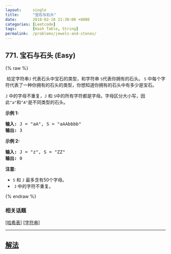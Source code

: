 ```yaml
---
layout:     single
title:      "宝石与石头"
date:       2018-02-10 21:30:00 +0800
categories: [Leetcode]
tags:       [Hash Table, String]
permalink:  /problems/jewels-and-stones/
---
```


## 771. 宝石与石头 (Easy)

{% raw %}

<p>&nbsp;给定字符串<code>J</code>&nbsp;代表石头中宝石的类型，和字符串&nbsp;<code>S</code>代表你拥有的石头。&nbsp;<code>S</code>&nbsp;中每个字符代表了一种你拥有的石头的类型，你想知道你拥有的石头中有多少是宝石。</p>

<p><code>J</code>&nbsp;中的字母不重复，<code>J</code>&nbsp;和&nbsp;<code>S</code>中的所有字符都是字母。字母区分大小写，因此<code>&quot;a&quot;</code>和<code>&quot;A&quot;</code>是不同类型的石头。</p>

<p><strong>示例 1:</strong></p>

<pre><strong>输入:</strong> J = &quot;aA&quot;, S = &quot;aAAbbbb&quot;
<strong>输出:</strong> 3
</pre>

<p><strong>示例 2:</strong></p>

<pre><strong>输入:</strong> J = &quot;z&quot;, S = &quot;ZZ&quot;
<strong>输出:</strong> 0
</pre>

<p><strong>注意:</strong></p>

<ul>
	<li><code>S</code>&nbsp;和&nbsp;<code>J</code>&nbsp;最多含有50个字母。</li>
	<li>&nbsp;<code>J</code>&nbsp;中的字符不重复。</li>
</ul>

{% endraw %}

### 相关话题
  [[哈希表](https://github.com/openset/leetcode/tree/master/tag/hash-table/README.md)]
  [[字符串](https://github.com/openset/leetcode/tree/master/tag/string/README.md)]

---

## [解法](https://github.com/openset/leetcode/tree/master/problems/jewels-and-stones)

